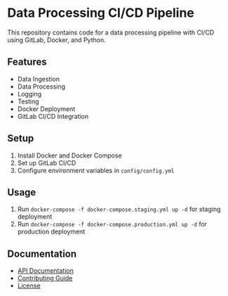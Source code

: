 # Data Processing CI/CD Pipeline

This repository contains code for a data processing pipeline with CI/CD using GitLab, Docker, and Python.

## Features

- Data Ingestion
- Data Processing
- Logging
- Testing
- Docker Deployment
- GitLab CI/CD Integration

## Setup

1. Install Docker and Docker Compose
2. Set up GitLab CI/CD
3. Configure environment variables in `config/config.yml`

## Usage

1. Run `docker-compose -f docker-compose.staging.yml up -d` for staging deployment
2. Run `docker-compose -f docker-compose.production.yml up -d` for production deployment

## Documentation

- [API Documentation](docs/API.md)
- [Contributing Guide](docs/CONTRIBUTING.md)
- [License](LICENSE)
